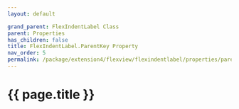 ```yaml
---
layout: default

grand_parent: FlexIndentLabel Class
parent: Properties
has_children: false
title: FlexIndentLabel.ParentKey Property
nav_order: 5
permalink: /package/extension4/flexview/flexindentlabel/properties/parentkey
---
```

# {{ page.title }}